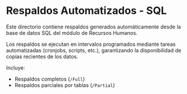 # Respaldos Automatizados - SQL

Este directorio contiene respaldos generados automáticamente desde la base de datos SQL del módulo de Recursos Humanos.

Los respaldos se ejecutan en intervalos programados mediante tareas automatizadas (cronjobs, scripts, etc.), garantizando la disponibilidad de copias recientes de los datos.

Incluye:
- Respaldos completos (`/Full`)
- Respaldos parciales por tablas (`/Partial`)
